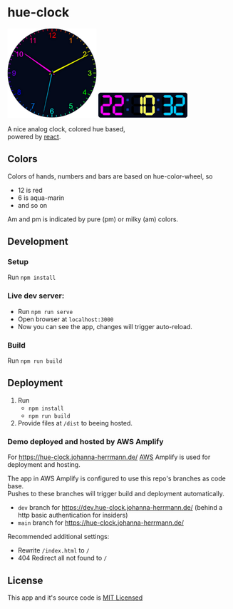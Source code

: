 # hue-clock

<img src="./public/img/analog-clock.png" alt="" width="200"/>
<img src="./digital-clock.png" alt="" width="200"/>

A nice analog clock, colored hue based, \
powered by [react](https://react.dev/).

## Colors

Colors of hands, numbers and bars are based on hue-color-wheel, so
* 12 is red
* 6 is aqua-marin
* and so on

Am and pm is indicated by pure (pm) or milky (am) colors.

## Development

### Setup
Run `npm install`

### Live dev server:
* Run `npm run serve`
* Open browser at `localhost:3000`
* Now you can see the app, changes will trigger auto-reload.

### Build
Run `npm run build`

## Deployment
1. Run
   * `npm install`
   * `npm run build`
2. Provide files at `/dist` to beeing hosted.

### Demo deployed and hosted by AWS Amplify
For https://hue-clock.johanna-herrmann.de/ [AWS](https://aws.amazon.com/) Amplify is used for deployment and hosting.

The app in AWS Amplify is configured to use this repo's branches as code base. \
Pushes to these branches will trigger build and deployment automatically.
* `dev` branch for https://dev.hue-clock.johanna-herrmann.de/
  (behind a http basic authentication for insiders)
* `main` branch for https://hue-clock.johanna-herrmann.de/

Recommended additional settings:
* Rewrite `/index.html` to `/`
* 404 Redirect all not found to `/`


## License
This app and it's source code is [MIT Licensed](./LICENSE.md)
